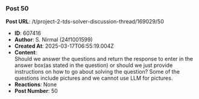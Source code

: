 ### Post 50
**Post URL**: /t/project-2-tds-solver-discussion-thread/169029/50
- **ID**: 607416
- **Author**: S. Nirmal (24f1001599)
- **Created At**: 2025-03-17T06:55:19.004Z
- **Content**:  
  Should we answer the questions and return the response to enter in the answer box(as stated in the question) or should we just provide instructions on how to go about solving the question? Some of the questions include pictures and we cannot use LLM for pictures.
- **Reactions**: None
- **Post Number**: 50

